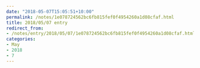```yaml
---
date: "2018-05-07T15:05:51+10:00"
permalink: /notes/1e078724562bc6fb815fef0f4954260a1d08cfaf.html
title: 2018/05/07 entry
redirect_from:
- /notes/entry/2018/05/07/1e078724562bc6fb815fef0f4954260a1d08cfaf.html
categories:
- May
- 2018
- 7
---
```

